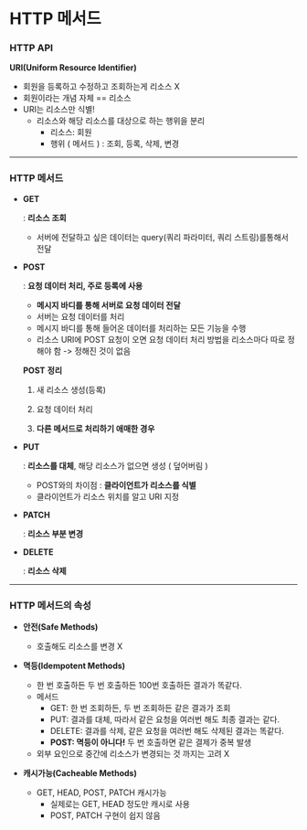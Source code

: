 # HTTP 메서드

### HTTP API

**URI(Uniform Resource Identifier)**

- 회원을 등록하고 수정하고 조회하는게 리소스 X
- 회원이라는 개념 자체 == 리소스
- URI는 리소스만 식별!
    - 리소스와 해당 리소스를 대상으로 하는 행위을 분리
        - 리소스: 회원
        - 행위 ( 메서드 ) : 조회, 등록, 삭제, 변경
    

---

### HTTP 메서드

- **GET**
    
    : **리소스 조회**
    
    - 서버에 전달하고 싶은 데이터는 query(쿼리 파라미터, 쿼리 스트링)를통해서 전달
- **POST**
    
    : **요청 데이터 처리, 주로 등록에 사용**
    
    - **메시지 바디를 통해 서버로 요청 데이터 전달**
    - 서버는 요청 데이터를 처리
    - 메시지 바디를 통해 들어온 데이터를 처리하는 모든 기능을 수행
    - 리소스 URI에 POST 요청이 오면 요청 데이터 처리 방법을 리소스마다 따로 정해야 함 -> 정해진 것이 없음
    
    **POST** **정리**
    
    1. 새 리소스 생성(등록)
    
    2. 요청 데이터 처리
    
    3. **다른 메서드로 처리하기 애매한 경우**
    

- **PUT**
    
    : **리소스를 대체**, 해당 리소스가 없으면 생성 ( 덮어버림 )
    
    - POST와의 차이점 : **클라이언트가 리소스를 식별**
    - 클라이언트가 리소스 위치를 알고 URI 지정
- **PATCH**
    
    : **리소스 부분 변경**
    
- **DELETE**
    
    : **리소스 삭제**
    

---

### HTTP 메서드의 속성

- **안전(Safe Methods)**
    - 호출해도 리소스를 변경 X
    
- **멱등(Idempotent Methods)**
    - 한 번 호출하든 두 번 호출하든 100번 호출하든 결과가 똑같다.
    - 메서드
        - GET: 한 번 조회하든, 두 번 조회하든 같은 결과가 조회
        - PUT: 결과를 대체, 따라서 같은 요청을 여러번 해도 최종 결과는 같다.
        - DELETE: 결과를 삭제, 같은 요청을 여러번 해도 삭제된 결과는 똑같다.
        - **POST: 멱등이 아니다!** 두 번 호출하면 같은 결제가 중복 발생
    - 외부 요인으로 중간에 리소스가 변경되는 것 까지는 고려 X
- **캐시가능(Cacheable Methods)**
    - GET, HEAD, POST, PATCH 캐시가능
        - 실제로는 GET, HEAD 정도만 캐시로 사용
        - POST, PATCH 구현이 쉽지 않음
